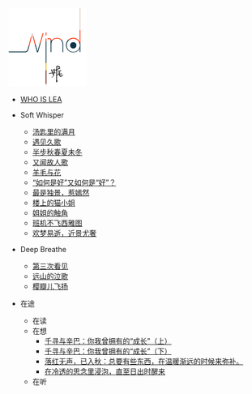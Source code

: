 





<img src="_media/logo.png" alt="logo" title=":60%" style="zoom:15%;" />

* [WHO IS LEA](whoislea)

* Soft Whisper
  * [汤匙里的满月](docs/汤匙里的满月.md)
  * [遇见久歌](docs/遇见久歌.md)
  * [半步秋春夏未冬](docs/半步秋春夏未冬.md)
  * [又闻故人歌](docs/又闻故人歌.md)
  * [羊毛与花](docs/羊毛与花.md)
  * [“如何是好”又如何是“好”？](docs/如何是好.md)
  * [最是独景，惹嫣然](docs/独景惹嫣然.md)
  * [楼上的猫小姐](docs/楼上的猫小姐.md)
  * [姐姐的触角](docs/姐姐的触角.md)
  * [班机不飞西雅图](docs/班机不飞西雅图.md)
  * [欢梦易逝，近景尤奢](docs/欢梦易逝，近景尤奢.md)

* Deep Breathe
  * [第三次看见](docs/第三次看见.md)
  * [远山的泣歌](docs/远山的泣歌.md)
  * [樱瓣儿飞扬](docs/樱瓣儿飞扬.md)

* 在途
  * 在读
  * 在想
    * [千寻与辛巴：你我曾拥有的“成长”（上）](docs/千寻与辛巴1.md)
    * [千寻与辛巴：你我曾拥有的“成长”（下）](docs/千寻与辛巴2.md)
    * [落红无声，已入秋：总要有些东西，在温暖渐远的时候来弥补。](docs/落红无声，已入秋：总要有些东西，在温暖渐远的时候来弥补。.md)
    * [在冷透的思念里浸泡，直至日出时醒来](docs/在冷透的思念里浸泡，直至日出时醒来.md)
  * 在听
